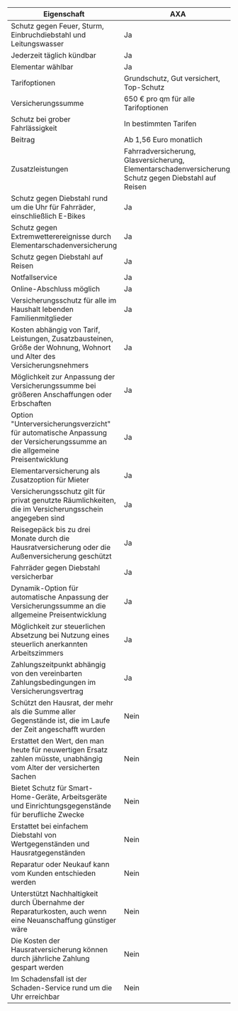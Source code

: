 | Eigenschaft | AXA | ARAG |
| --- | --- | --- |
| Schutz gegen Feuer, Sturm, Einbruchdiebstahl und Leitungswasser | Ja | Ja |
| Jederzeit täglich kündbar | Ja | Nein |
| Elementar wählbar | Ja | Ja |
| Tarifoptionen | Grundschutz, Gut versichert, Top-Schutz | Nicht spezifiziert |
| Versicherungssumme | 650 € pro qm für alle Tarifoptionen | Nicht spezifiziert |
| Schutz bei grober Fahrlässigkeit | In bestimmten Tarifen | Ja |
| Beitrag | Ab 1,56 Euro monatlich | Nicht spezifiziert |
| Zusatzleistungen | Fahrradversicherung, Glasversicherung, Elementarschadenversicherung, Schutz gegen Diebstahl auf Reisen | Glasversicherung, Elektronikversicherung, Fahrradversicherung, Haus- und Wohnungs-Schutzbrief |
| Schutz gegen Diebstahl rund um die Uhr für Fahrräder, einschließlich E-Bikes | Ja | Ja |
| Schutz gegen Extremwetterereignisse durch Elementarschadenversicherung | Ja | Ja |
| Schutz gegen Diebstahl auf Reisen | Ja | Nein |
| Notfallservice | Ja | Ja |
| Online-Abschluss möglich | Ja | Ja |
| Versicherungsschutz für alle im Haushalt lebenden Familienmitglieder | Ja | Nicht spezifiziert |
| Kosten abhängig von Tarif, Leistungen, Zusatzbausteinen, Größe der Wohnung, Wohnort und Alter des Versicherungsnehmers | Ja | Ja |
| Möglichkeit zur Anpassung der Versicherungssumme bei größeren Anschaffungen oder Erbschaften | Ja | Nicht spezifiziert |
| Option "Unterversicherungsverzicht" für automatische Anpassung der Versicherungssumme an die allgemeine Preisentwicklung | Ja | Nicht spezifiziert |
| Elementarversicherung als Zusatzoption für Mieter | Ja | Nicht spezifiziert |
| Versicherungsschutz gilt für privat genutzte Räumlichkeiten, die im Versicherungsschein angegeben sind | Ja | Nicht spezifiziert |
| Reisegepäck bis zu drei Monate durch die Hausratversicherung oder die Außenversicherung geschützt | Ja | Nicht spezifiziert |
| Fahrräder gegen Diebstahl versicherbar | Ja | Ja |
| Dynamik-Option für automatische Anpassung der Versicherungssumme an die allgemeine Preisentwicklung | Ja | Nicht spezifiziert |
| Möglichkeit zur steuerlichen Absetzung bei Nutzung eines steuerlich anerkannten Arbeitszimmers | Ja | Nicht spezifiziert |
| Zahlungszeitpunkt abhängig von den vereinbarten Zahlungsbedingungen im Versicherungsvertrag | Ja | Nicht spezifiziert |
| Schützt den Hausrat, der mehr als die Summe aller Gegenstände ist, die im Laufe der Zeit angeschafft wurden | Nein | Ja |
| Erstattet den Wert, den man heute für neuwertigen Ersatz zahlen müsste, unabhängig vom Alter der versicherten Sachen | Nein | Ja |
| Bietet Schutz für Smart-Home-Geräte, Arbeitsgeräte und Einrichtungsgegenstände für berufliche Zwecke | Nein | Ja |
| Erstattet bei einfachem Diebstahl von Wertgegenständen und Hausratgegenständen | Nein | Ja |
| Reparatur oder Neukauf kann vom Kunden entschieden werden | Nein | Ja |
| Unterstützt Nachhaltigkeit durch Übernahme der Reparaturkosten, auch wenn eine Neuanschaffung günstiger wäre | Nein | Ja |
| Die Kosten der Hausratversicherung können durch jährliche Zahlung gespart werden | Nein | Ja |
| Im Schadensfall ist der Schaden-Service rund um die Uhr erreichbar | Nein | Ja |